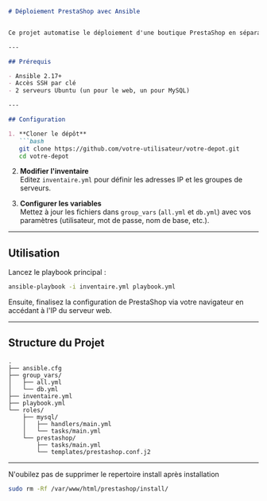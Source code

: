 ```markdown
# Déploiement PrestaShop avec Ansible


Ce projet automatise le déploiement d'une boutique PrestaShop en séparant le serveur web (PrestaShop) et le serveur de base de données (MySQL).

---

## Prérequis

- Ansible 2.17+
- Accès SSH par clé
- 2 serveurs Ubuntu (un pour le web, un pour MySQL)

---

## Configuration

1. **Cloner le dépôt**  
   ```bash
   git clone https://github.com/votre-utilisateur/votre-depot.git
   cd votre-depot
   ```

2. **Modifier l'inventaire**  
   Editez `inventaire.yml` pour définir les adresses IP et les groupes de serveurs.

3. **Configurer les variables**  
   Mettez à jour les fichiers dans `group_vars` (`all.yml` et `db.yml`) avec vos paramètres (utilisateur, mot de passe, nom de base, etc.).

---

## Utilisation

Lancez le playbook principal :

```bash
ansible-playbook -i inventaire.yml playbook.yml
```

Ensuite, finalisez la configuration de PrestaShop via votre navigateur en accédant à l'IP du serveur web.

---

## Structure du Projet

```plaintext
.
├── ansible.cfg
├── group_vars/
│   ├── all.yml
│   └── db.yml
├── inventaire.yml
├── playbook.yml
└── roles/
    ├── mysql/
    │   ├── handlers/main.yml
    │   └── tasks/main.yml
    └── prestashop/
        ├── tasks/main.yml
        └── templates/prestashop.conf.j2
```

---

N'oubilez pas de supprimer le repertoire install après installation

```bash
sudo rm -Rf /var/www/html/prestashop/install/
```